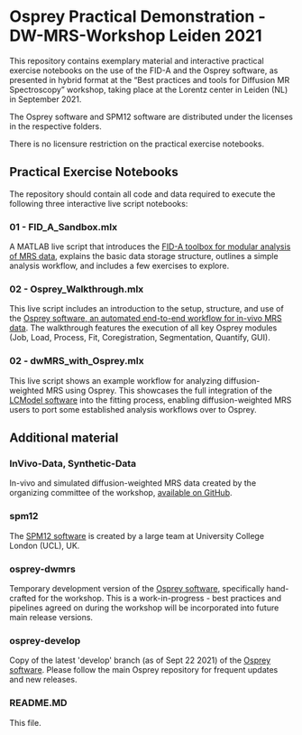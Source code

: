 # Osprey Practical Demonstration - DW-MRS-Workshop Leiden 2021

This repository contains exemplary material and interactive practical exercise notebooks on the use of the FID-A and the Osprey software, as presented in hybrid format at the “Best practices and tools for Diffusion MR Spectroscopy” workshop, taking place at the Lorentz center in Leiden (NL) in September 2021.

The Osprey software and SPM12 software are distributed under the licenses in the respective folders.

There is no licensure restriction on the practical exercise notebooks.

## Practical Exercise Notebooks

The repository should contain all code and data required to execute the following three interactive live script notebooks:

### 01 - FID_A_Sandbox.mlx

A MATLAB live script that introduces the [FID-A toolbox for modular analysis of MRS data](https://github.com/cic-methods/fid-a), explains the basic data storage structure, outlines a simple analysis workflow, and includes a few exercises to explore.

### 02 - Osprey_Walkthrough.mlx

This live script includes an introduction to the setup, structure, and use of the [Osprey software, an automated end-to-end workflow for in-vivo MRS data](https://github.com/schorschinho/osprey). The walkthrough features the execution of all key Osprey modules (Job, Load, Process, Fit, Coregistration, Segmentation, Quantify, GUI).

### 02 - dwMRS_with_Osprey.mlx

This live script shows an example workflow for analyzing diffusion-weighted MRS using Osprey. This showcases the full integration of the [LCModel software](http://s-provencher.com/lcmodel.shtml) into the fitting process, enabling diffusion-weighted MRS users to port some established analysis workflows over to Osprey.

## Additional material

### InVivo-Data, Synthetic-Data
In-vivo and simulated diffusion-weighted MRS data created by the organizing committee of the workshop, [available on GitHub](https://github.com/dwmrshub/pregame-workshop-2021).

### spm12
The [SPM12 software](https://github.com/spm/spm12) is created by a large team at University College London (UCL), UK.

### osprey-dwmrs
Temporary development version of the [Osprey software](https://github.com/schorschinho/osprey), specifically hand-crafted for the workshop. This is a work-in-progress - best practices and pipelines agreed on during the workshop will be incorporated into future main release versions.

### osprey-develop
Copy of the latest 'develop' branch (as of Sept 22 2021) of the [Osprey software](https://github.com/schorschinho/osprey). Please follow the main Osprey repository for frequent updates and new releases.

### README.MD
This file.
